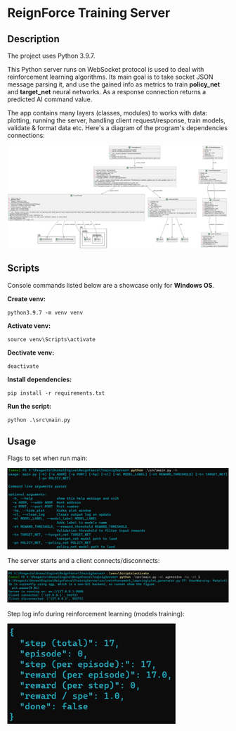 # ReignForce Training Server

## Description

The project uses Python 3.9.7.

This Python server runs on WebSocket protocol is used to deal with reinforcement learning algorithms. Its main goal is to take socket JSON message parsing it, and use the gained info as metrics to train **policy_net** and **target_net** neural networks. As a response connection returns a predicted AI command value.

The app contains many layers (classes, modules) to works with data: plotting, running the server, handling client request/response, train models, validate & format data etc. Here's a diagram of the program's dependencies connections:

![Server dependencies](../Doc/Resources/Server/server.png)

## Scripts

Console commands listed below are a showcase only for **Windows OS**.

**Create venv:**
```batch
python3.9.7 -m venv venv
```

**Activate venv:**
```batch
source venv\Scripts\activate
```

**Dectivate venv:**
```batch
deactivate
```

**Install dependencies:**
```batch
pip install -r requirements.txt
```

**Run the script:**
```batch
python .\src\main.py
```

## Usage

Flags to set when run main:

![Main flags](../Doc/Resources/Server/server-commands.png)

The server starts and a client connects/disconnects:

![Server starts](../Doc/Resources/Server/server-start.png)

Step log info during reinforcement learning (models training):

![Models training](../Doc/Resources/Server/training-step.jpg)
